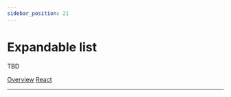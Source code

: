 ```yaml
---
sidebar_position: 21
---
```


# Expandable list

TBD

<a href='./index.md'> Overview</a>
<a href='./react.md'> React</a>
__________________________________________________________________________________